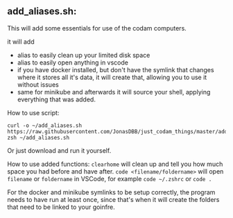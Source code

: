 ## add_aliases.sh:

This will add some essentials for use of the codam computers.

it will add 
- alias to easily clean up your limited disk space
- alias to easily open anything in vscode
- if you have docker installed, but don't have the symlink that changes where it stores all it's data, it will create that, allowing you to use it without issues
- same for minikube
and afterwards it will source your shell, applying everything that was added.

How to use script:
```shell
curl -o ~/add_aliases.sh https://raw.githubusercontent.com/JonasDBB/just_codam_things/master/add_aliases.sh
zsh ~/add_aliases.sh
```
Or just download and run it yourself.

How to use added functions:
`clearhome` will clean up and tell you how much space you had before and have after.
`code <filename/foldername>` will open `filename` or `foldername` in VSCode, for example `code ~/.zshrc` or `code .`

For the docker and minikube symlinks to be setup correctly, the program needs to have run at least once, since that's when it will create the folders that need to be linked to your goinfre.

